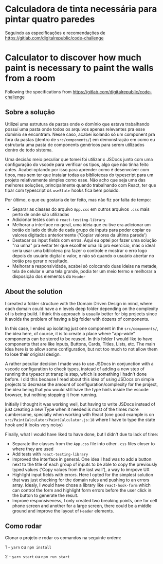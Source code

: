 # Calculadora de tinta necessária para pintar quatro paredes

Seguindo as especificações e recomendações de https://gitlab.com/digitalrepublic/code-challenge

# Calculator to discover how much paint is necessary to paint the walls from a room

Following the specifications from https://gitlab.com/digitalrepublic/code-challenge

## Sobre a solução

Utilizei uma estrutura de pastas onde o domínio que estava trabalhando possuí uma pasta onde todos os arquivos apenas relevantes pra esse domínio se encontram.
Nesse caso, acabei isolando só um component pra fora da pastas (dentro de `src/components/`) em demonstração em como eu estruturia uma pasta de components genéricos para serem utilizados dentro de todo sistema.

Uma decisão meio peculiar que tomei foi utilizar o JSDocs junto com uma configuração do vscode para verificar os tipos, algo que não tinha feito antes. Acabei optando por isso para aprender como é desenvolver com tipos, mas sem ter que instalar todas as bibliotecas do typescript para um projeto relativamente simples como esse. Não acho que seja uma das melhores soluções, principalmente quando trabalhando com React, ter que tipar com typescript os `useState` hooks fica bem poluído.

Por último, o que eu gostaria de ter feito, mas não fiz por falta de tempo:
  - Separar as classes do arquivo `App.css` em outros arquivos `.css` mais perto de onde são utilizadas
  - Adicionar testes com o `react-testing-library`
  - Melhorar a interface no geral, uma ideia que eu tive era adicionar um botão do lado do título de cada grupo de inputs para poder copiar os valores digitados anteriormente ('Copiar valores da última parede')
  - Destacar os input fields com erros. Aqui eu optei por fazer uma solução "na unha" pra evitar ter que escolher uma lib pro exercício, mas o ideal seria usar uma biblioteca pra fazer o controle e mostrar o erro logo depois do usuário digital o valor, e não só quando o usuário abertar no botão pra gerar o resultado.
  - Melhorar a responsividade, acabei só colocando duas ideias na metade, tela de celular e uma tela grande, podia ter um meio termo e melhorar a disposição dos elementos do `Header` 

## About the solution

I created a folder structure with the Domain Driven Design in mind, where each domain could have a n levels deep folder depending on the complexity of is being build. I think this approach is usually better for big projects since it avoids the problem of having a big folder with dozens of components.

In this case, I ended up isolating just one component in the `src/components/`, the idea here, of course, it is to create a place where "app-wide" components can be stored to be reused. In this folder I would like to have components that are like Inputs, Buttons, Cards, Titles, Lists, etc. The main idea here is to allow some configuration, but not too much to not allow them to lose their original design.

A rather peculiar decision I made was to use JSDocs in conjunction with a vscode configuration to check types, instead of adding a new step of running the typescript transpile step, which is something I hadn't done before. I did this because I read about this idea of using JSDocs on simple projects to decrease the amount of configuration/complexity for the project, the idea being that you would still have the type hints inside the vscode browser, but nothing stopping it from running. 

Initially I thought it was working well, but having to write JSDocs instead of just creating a new Type when it needed is most of the times more cumbersome, specially when working with React (one good example is on `src/PaintCalculator/PaintCalculator.js:18` where I have to type the state hook and it looks very noisy)

Finally, what I would have liked to have done, but I didn't due to lack of time:
  - Separate the classes from the `App.css` file into other `.css` files closer to where they are used
  - Add tests with `react-testing-library`
  - Improved the interface in general. One idea I had was to add a button next to the title of each group of inputs to be able to copy the previously typed values ​​('Copy values ​​from the last wall'), a way to imrpove UX
  - Highlight input fields with errors. Here I opted for the simplest solution that was just checking for the domain rules and pushing to an errors array. Idealy, I would have chose a library like `react-hook-form` which can control the form and highlight form errors before the user click in the button to generate the result.
  - Improve responsiveness, I only created two breaking points, one for cell phone screen and another for a large screen, there could be a middle ground and improve the layout of `Header` elements.


## Como rodar

Clonar o projeto e rodar os comandos na seguinte ordem:

1 - `yarn` ou `npm install`

2 - `yarn start` ou `npm run start`